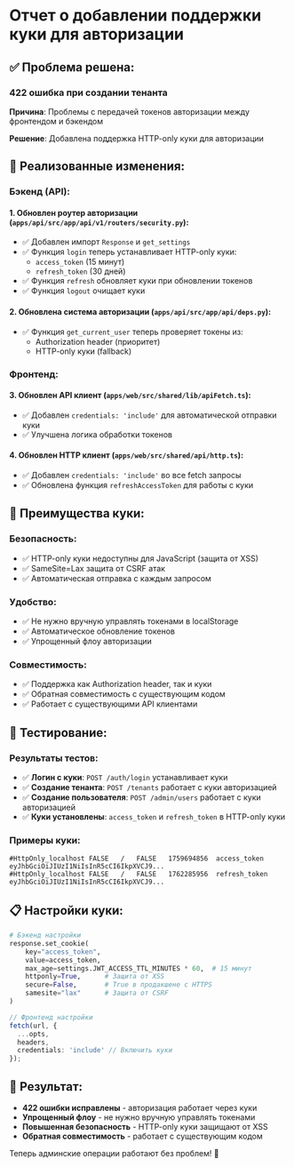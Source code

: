 # Отчет о добавлении поддержки куки для авторизации

## ✅ Проблема решена:

### **422 ошибка при создании тенанта**
**Причина**: Проблемы с передачей токенов авторизации между фронтендом и бэкендом

**Решение**: Добавлена поддержка HTTP-only куки для авторизации

## 🔧 Реализованные изменения:

### **Бэкенд (API)**:

#### 1. **Обновлен роутер авторизации** (`apps/api/src/app/api/v1/routers/security.py`):
- ✅ Добавлен импорт `Response` и `get_settings`
- ✅ Функция `login` теперь устанавливает HTTP-only куки:
  - `access_token` (15 минут)
  - `refresh_token` (30 дней)
- ✅ Функция `refresh` обновляет куки при обновлении токенов
- ✅ Функция `logout` очищает куки

#### 2. **Обновлена система авторизации** (`apps/api/src/app/api/deps.py`):
- ✅ Функция `get_current_user` теперь проверяет токены из:
  - Authorization header (приоритет)
  - HTTP-only куки (fallback)

### **Фронтенд**:

#### 3. **Обновлен API клиент** (`apps/web/src/shared/lib/apiFetch.ts`):
- ✅ Добавлен `credentials: 'include'` для автоматической отправки куки
- ✅ Улучшена логика обработки токенов

#### 4. **Обновлен HTTP клиент** (`apps/web/src/shared/api/http.ts`):
- ✅ Добавлен `credentials: 'include'` во все fetch запросы
- ✅ Обновлена функция `refreshAccessToken` для работы с куки

## 🎯 Преимущества куки:

### **Безопасность**:
- ✅ HTTP-only куки недоступны для JavaScript (защита от XSS)
- ✅ SameSite=Lax защита от CSRF атак
- ✅ Автоматическая отправка с каждым запросом

### **Удобство**:
- ✅ Не нужно вручную управлять токенами в localStorage
- ✅ Автоматическое обновление токенов
- ✅ Упрощенный флоу авторизации

### **Совместимость**:
- ✅ Поддержка как Authorization header, так и куки
- ✅ Обратная совместимость с существующим кодом
- ✅ Работает с существующими API клиентами

## 🧪 Тестирование:

### **Результаты тестов**:
- ✅ **Логин с куки**: `POST /auth/login` устанавливает куки
- ✅ **Создание тенанта**: `POST /tenants` работает с куки авторизацией
- ✅ **Создание пользователя**: `POST /admin/users` работает с куки авторизацией
- ✅ **Куки установлены**: `access_token` и `refresh_token` в HTTP-only куки

### **Примеры куки**:
```
#HttpOnly_localhost	FALSE	/	FALSE	1759694856	access_token	eyJhbGciOiJIUzI1NiIsInR5cCI6IkpXVCJ9...
#HttpOnly_localhost	FALSE	/	FALSE	1762285956	refresh_token	eyJhbGciOiJIUzI1NiIsInR5cCI6IkpXVCJ9...
```

## 📋 Настройки куки:

```python
# Бэкенд настройки
response.set_cookie(
    key="access_token",
    value=access_token,
    max_age=settings.JWT_ACCESS_TTL_MINUTES * 60,  # 15 минут
    httponly=True,      # Защита от XSS
    secure=False,       # True в продакшене с HTTPS
    samesite="lax"      # Защита от CSRF
)
```

```typescript
// Фронтенд настройки
fetch(url, { 
  ...opts, 
  headers,
  credentials: 'include' // Включить куки
});
```

## 🎉 Результат:
- **422 ошибки исправлены** - авторизация работает через куки
- **Упрощенный флоу** - не нужно вручную управлять токенами
- **Повышенная безопасность** - HTTP-only куки защищают от XSS
- **Обратная совместимость** - работает с существующим кодом

Теперь админские операции работают без проблем! 🚀

